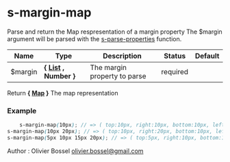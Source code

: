 # s-margin-map

Parse and return the Map respresentation of a margin property
The $margin argument will be parsed with the [s-parse-properties](../core/functions/_s-parse-properties.scss) function.



Name  |  Type  |  Description  |  Status  |  Default
------------  |  ------------  |  ------------  |  ------------  |  ------------
$margin  |  **{ [List](http://www.sass-lang.com/documentation/file.SASS_REFERENCE.html#lists) , Number }**  |  The margin property to parse  |  required  |

Return **{ [Map](http://www.sass-lang.com/documentation/file.SASS_REFERENCE.html#maps) }** The map representation

### Example
```scss
	s-margin-map(10px); // => ( top:10px, right:10px, bottom:10px, left:10px )
s-margin-map(10px 20px); // => ( top:10px, right:20px, bottom:10px, left:20px )
s-margin-map(5px 10px 15px 20px); // => ( top:5px, right:10px, bottom:15px, left:20px )
```
Author : Olivier Bossel <olivier.bossel@gmail.com>